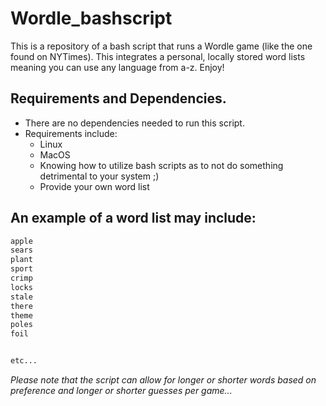 # Wordle_bashscript
This is a repository of a bash script that runs a Wordle game (like the one found on NYTimes). This integrates a personal, locally stored word lists meaning you can use any language from a-z. Enjoy!

## Requirements and Dependencies.
* There are no dependencies needed to run this script.
* Requirements include:
  * Linux 
  * MacOS
  * Knowing how to utilize bash scripts as to not do something detrimental to your system ;)
  * Provide your own word list
 
## An example of a word list may include:

```txt
apple
sears
plant
sport
crimp
locks
stale
there
theme
poles
foil


etc...
```

_Please note that the script can allow for longer or shorter words based on preference and longer or shorter guesses per game..._
